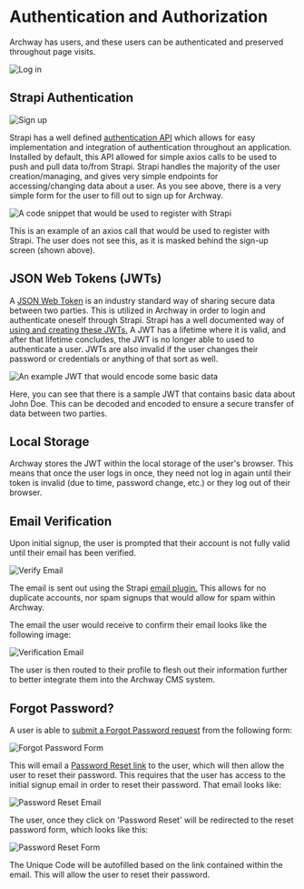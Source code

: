 # Authentication and Authorization

Archway has users, and these users can be authenticated and preserved throughout page visits.

![Log in](images/signIn.png)


## Strapi Authentication

![Sign up](images/signUp.png)

Strapi has a well defined [authentication API](https://strapi.io/documentation/3.0.0-alpha.x/guides/authentication.html) which allows for easy implementation and integration of authentication throughout an application. Installed by default, this API allowed for simple axios calls to be used to push and pull data to/from Strapi. Strapi handles the majority of the user creation/managing, and gives very simple endpoints for accessing/changing data about a user. As you see above, there is a very simple form for the user to fill out to sign up for Archway.

![A code snippet that would be used to register with Strapi](images/StrapiAuthentication.png)

This is an example of an axios call that would be used to register with Strapi. The user does not see this, as it is masked behind the sign-up screen (shown above). 

## JSON Web Tokens (JWTs)



A [JSON Web Token](https://jwt.io/) is an industry standard way of sharing secure data between two parties. This is utilized in Archway in order to login and authenticate oneself through Strapi. Strapi has a well documented way of [using and creating these JWTs.](https://strapi.io/documentation/3.0.0-alpha.x/guides/authentication.html#token-usage) A JWT has a lifetime where it is valid, and after that lifetime concludes, the JWT is no longer able to used to authenticate a user. JWTs are also invalid if the user changes their password or credentials or anything of that sort as well.

![An example JWT that would encode some basic data](images/jwt.png)

Here, you can see that there is a sample JWT that contains basic data about John Doe. This can be decoded and encoded to ensure a secure transfer of data between two parties. 

## Local Storage

Archway stores the JWT within the local storage of the user's browser. This means that once the user logs in once, they need not log in again until their token is invalid (due to time, password change, etc.) or they log out of their browser.


## Email Verification

Upon initial signup, the user is prompted that their account is not fully valid until their email has been verified.

![Verify Email](images/checkEmailConfirmationLink.png)
 
The email is sent out using the Strapi [email plugin.](https://strapi.io/documentation/3.0.0-alpha.x/guides/email.html) This allows for no duplicate accounts, nor spam signups that would allow for spam within Archway.

The email the user would receive to confirm their email looks like the following image:

![Verification Email](images/confirmAccountEmail.png)

The user is then routed to their profile to flesh out their information further to better integrate them into the Archway CMS system.

## Forgot Password?
A user is able to [submit a Forgot Password request](https://strapi.io/documentation/3.0.0-alpha.x/guides/authentication.html#forgotten-password) from the following form:

![Forgot Password Form](images/forgotPasswordForm.png)
 
This will email a [Password Reset link](https://strapi.io/documentation/3.0.0-alpha.x/guides/authentication.html#password-reset) to the user, which will then allow the user to reset their password. This requires that the user has access to the initial signup email in order to reset their password. That email looks like:

![Password Reset Email](images/passwordResetEmail.png)

The user, once they click on 'Password Reset' will be redirected to the reset password form, which looks like this: 

![Password Reset Form](images/resetPasswordForm.png)

The Unique Code will be autofilled based on the link contained within the email. This will allow the user to reset their password.
